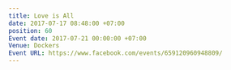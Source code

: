 ```yaml
---
title: Love is All
date: 2017-07-17 08:48:00 +07:00
position: 60
Event date: 2017-07-21 00:00:00 +07:00
Venue: Dockers
Event URL: https://www.facebook.com/events/659120960948809/
---
```



